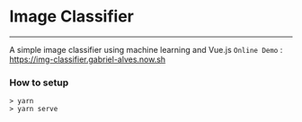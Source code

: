# Image Classifier
---
A simple image classifier using machine learning and Vue.js
`Online Demo` : <https://img-classifier.gabriel-alves.now.sh>
### How to setup
```shell
> yarn
> yarn serve
```